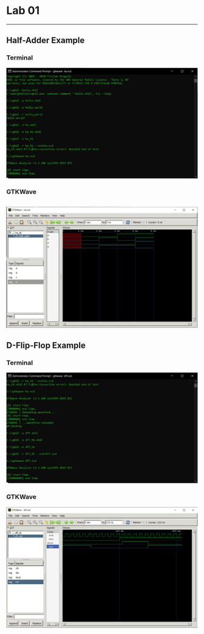 # Lab 01
---
## Half-Adder Example
### Terminal
![Screenshot of Windows Terminal](https://github.com/smGarc/CPE322/blob/main/Labs/Screenshots/Half-Adder-01.jpg)

### GTKWave 
![Screenshot of GTKWave displaying the Half-Adder Example](https://github.com/smGarc/CPE322/blob/main/Labs/Screenshots/Half-Adder-02.jpg)
---
## D-Flip-Flop Example
### Terminal
![Screenshot of Windows Terminal](https://github.com/smGarc/CPE322/blob/main/Labs/Screenshots/D-Flip-Flop-01.jpg)

### GTKWave
![Screenshot of GTKWave displaying the D-Flip-Flop Example](https://github.com/smGarc/CPE322/blob/main/Labs/Screenshots/D-Flip-Flop-02.jpg)
